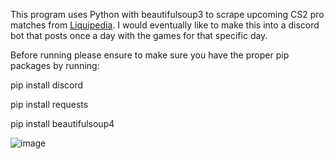 This program uses Python with beautifulsoup3 to scrape upcoming CS2 pro matches from [Liquipedia](https://liquipedia.net/counterstrike/Liquipedia:Matches). I would eventually like to make this into a discord bot that posts once a day with the games for that specific day. 


Before running please ensure to make sure you have the proper pip packages by running:

pip install discord

pip install requests

pip install beautifulsoup4

![image](https://github.com/ianreger/CS2-Pro-Match-scraper/assets/22198832/6e4938c6-42c6-44a1-9805-4dbeb6ebb2d4)


